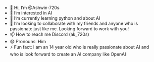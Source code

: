 - 👋 Hi, I’m @Ashwin-720s
- 👀 I’m interested in AI
- 🌱 I’m currently learning python and about AI 
- 💞️ I’m looking to collaborate with my friends and anyone who is passionate just like me. Looking forward to work with you!
- 📫 How to reach me Discord (ak_720s)
- 😄 Pronouns: Him
- ⚡ Fun fact: I am an 14 year old who is really passionate about AI and who is look forward to create an AI company like OpenAI

<!---
Ashwin-720s/Ashwin-720s is a ✨ special ✨ repository because its `README.md` (this file) appears on your GitHub profile.
You can click the Preview link to take a look at your changes.
--->
